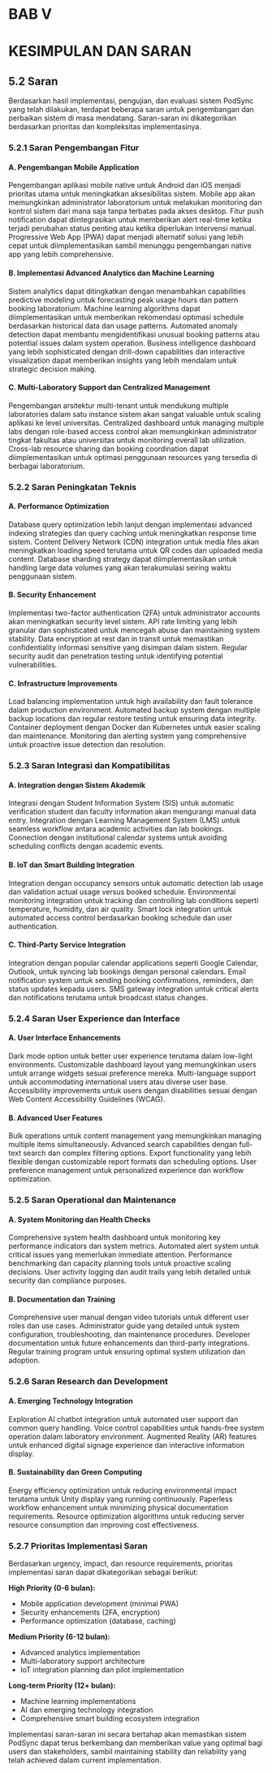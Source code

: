 # BAB V
# KESIMPULAN DAN SARAN

## 5.2 Saran

Berdasarkan hasil implementasi, pengujian, dan evaluasi sistem PodSync yang telah dilakukan, terdapat beberapa saran untuk pengembangan dan perbaikan sistem di masa mendatang. Saran-saran ini dikategorikan berdasarkan prioritas dan kompleksitas implementasinya.

### 5.2.1 Saran Pengembangan Fitur

#### A. Pengembangan Mobile Application

Pengembangan aplikasi mobile native untuk Android dan iOS menjadi prioritas utama untuk meningkatkan aksesibilitas sistem. Mobile app akan memungkinkan administrator laboratorium untuk melakukan monitoring dan kontrol sistem dari mana saja tanpa terbatas pada akses desktop. Fitur push notification dapat diintegrasikan untuk memberikan alert real-time ketika terjadi perubahan status penting atau ketika diperlukan intervensi manual. Progressive Web App (PWA) dapat menjadi alternatif solusi yang lebih cepat untuk diimplementasikan sambil menunggu pengembangan native app yang lebih comprehensive.

#### B. Implementasi Advanced Analytics dan Machine Learning

Sistem analytics dapat ditingkatkan dengan menambahkan capabilities predictive modeling untuk forecasting peak usage hours dan pattern booking laboratorium. Machine learning algorithms dapat diimplementasikan untuk memberikan rekomendasi optimasi schedule berdasarkan historical data dan usage patterns. Automated anomaly detection dapat membantu mengidentifikasi unusual booking patterns atau potential issues dalam system operation. Business intelligence dashboard yang lebih sophisticated dengan drill-down capabilities dan interactive visualization dapat memberikan insights yang lebih mendalam untuk strategic decision making.

#### C. Multi-Laboratory Support dan Centralized Management

Pengembangan arsitektur multi-tenant untuk mendukung multiple laboratories dalam satu instance sistem akan sangat valuable untuk scaling aplikasi ke level universitas. Centralized dashboard untuk managing multiple labs dengan role-based access control akan memungkinkan administrator tingkat fakultas atau universitas untuk monitoring overall lab utilization. Cross-lab resource sharing dan booking coordination dapat diimplementasikan untuk optimasi penggunaan resources yang tersedia di berbagai laboratorium.

### 5.2.2 Saran Peningkatan Teknis

#### A. Performance Optimization

Database query optimization lebih lanjut dengan implementasi advanced indexing strategies dan query caching untuk meningkatkan response time sistem. Content Delivery Network (CDN) integration untuk media files akan meningkatkan loading speed terutama untuk QR codes dan uploaded media content. Database sharding strategy dapat diimplementasikan untuk handling large data volumes yang akan terakumulasi seiring waktu penggunaan sistem.

#### B. Security Enhancement

Implementasi two-factor authentication (2FA) untuk administrator accounts akan meningkatkan security level sistem. API rate limiting yang lebih granular dan sophisticated untuk mencegah abuse dan maintaining system stability. Data encryption at rest dan in transit untuk memastikan confidentiality informasi sensitive yang disimpan dalam sistem. Regular security audit dan penetration testing untuk identifying potential vulnerabilities.

#### C. Infrastructure Improvements

Load balancing implementation untuk high availability dan fault tolerance dalam production environment. Automated backup system dengan multiple backup locations dan regular restore testing untuk ensuring data integrity. Container deployment dengan Docker dan Kubernetes untuk easier scaling dan maintenance. Monitoring dan alerting system yang comprehensive untuk proactive issue detection dan resolution.

### 5.2.3 Saran Integrasi dan Kompatibilitas

#### A. Integration dengan Sistem Akademik

Integrasi dengan Student Information System (SIS) untuk automatic verification student dan faculty information akan mengurangi manual data entry. Integration dengan Learning Management System (LMS) untuk seamless workflow antara academic activities dan lab bookings. Connection dengan institutional calendar systems untuk avoiding scheduling conflicts dengan academic events.

#### B. IoT dan Smart Building Integration

Integration dengan occupancy sensors untuk automatic detection lab usage dan validation actual usage versus booked schedule. Environmental monitoring integration untuk tracking dan controlling lab conditions seperti temperature, humidity, dan air quality. Smart lock integration untuk automated access control berdasarkan booking schedule dan user authentication.

#### C. Third-Party Service Integration

Integration dengan popular calendar applications seperti Google Calendar, Outlook, untuk syncing lab bookings dengan personal calendars. Email notification system untuk sending booking confirmations, reminders, dan status updates kepada users. SMS gateway integration untuk critical alerts dan notifications terutama untuk broadcast status changes.

### 5.2.4 Saran User Experience dan Interface

#### A. User Interface Enhancements

Dark mode option untuk better user experience terutama dalam low-light environments. Customizable dashboard layout yang memungkinkan users untuk arrange widgets sesuai preference mereka. Multi-language support untuk accommodating international users atau diverse user base. Accessibility improvements untuk users dengan disabilities sesuai dengan Web Content Accessibility Guidelines (WCAG).

#### B. Advanced User Features

Bulk operations untuk content management yang memungkinkan managing multiple items simultaneously. Advanced search capabilities dengan full-text search dan complex filtering options. Export functionality yang lebih flexible dengan customizable report formats dan scheduling options. User preference management untuk personalized experience dan workflow optimization.

### 5.2.5 Saran Operational dan Maintenance

#### A. System Monitoring dan Health Checks

Comprehensive system health dashboard untuk monitoring key performance indicators dan system metrics. Automated alert system untuk critical issues yang memerlukan immediate attention. Performance benchmarking dan capacity planning tools untuk proactive scaling decisions. User activity logging dan audit trails yang lebih detailed untuk security dan compliance purposes.

#### B. Documentation dan Training

Comprehensive user manual dengan video tutorials untuk different user roles dan use cases. Administrator guide yang detailed untuk system configuration, troubleshooting, dan maintenance procedures. Developer documentation untuk future enhancements dan third-party integrations. Regular training program untuk ensuring optimal system utilization dan adoption.

### 5.2.6 Saran Research dan Development

#### A. Emerging Technology Integration

Exploration AI chatbot integration untuk automated user support dan common query handling. Voice control capabilities untuk hands-free system operation dalam laboratory environment. Augmented Reality (AR) features untuk enhanced digital signage experience dan interactive information display.

#### B. Sustainability dan Green Computing

Energy efficiency optimization untuk reducing environmental impact terutama untuk Unity display yang running continuously. Paperless workflow enhancement untuk minimizing physical documentation requirements. Resource optimization algorithms untuk reducing server resource consumption dan improving cost effectiveness.

### 5.2.7 Prioritas Implementasi Saran

Berdasarkan urgency, impact, dan resource requirements, prioritas implementasi saran dapat dikategorikan sebagai berikut:

**High Priority (0-6 bulan):**
- Mobile application development (minimal PWA)
- Security enhancements (2FA, encryption)
- Performance optimization (database, caching)

**Medium Priority (6-12 bulan):**
- Advanced analytics implementation
- Multi-laboratory support architecture
- IoT integration planning dan pilot implementation

**Long-term Priority (12+ bulan):**
- Machine learning implementations
- AI dan emerging technology integration
- Comprehensive smart building ecosystem integration

Implementasi saran-saran ini secara bertahap akan memastikan sistem PodSync dapat terus berkembang dan memberikan value yang optimal bagi users dan stakeholders, sambil maintaining stability dan reliability yang telah achieved dalam current implementation.